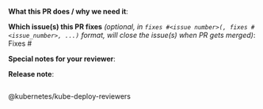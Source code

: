 <!--  Thanks for sending a pull request!  Here are some tips for you:
1. If this is your first time, read our contributor guidelines https://git.k8s.io/community/contributors/guide/pull-requests.md#the-pr-submit-process and developer guide https://git.k8s.io/community/contributors/devel/development.md#development-guide
2. If you want *faster* PR reviews, read how: https://git.k8s.io/community/contributors/guide/pull-requests.md#best-practices-for-faster-reviews
3. Follow the instructions for writing a release note: https://git.k8s.io/community/contributors/guide/pull-requests.md#write-release-notes-if-needed
4. If the PR is unfinished, see how to mark it: https://github.com/kubernetes/community/blob/master/contributors/guide/pull-requests.md#marking-unfinished-pull-requests
-->

**What this PR does / why we need it**:

**Which issue(s) this PR fixes** *(optional, in `fixes #<issue number>(, fixes #<issue_number>, ...)` format, will close the issue(s) when PR gets merged)*:
Fixes #

**Special notes for your reviewer**:

**Release note**:
<!--  Write your release note:
1. Enter your extended release note in the below block. If the PR requires additional action from users switching to the new release, include the string "action required".
2. If no release note is required, just write "NONE".
-->
```release-note

```

<!-- All reviews default to cc'ing the kube-deploy-reviewers github group. -->
@kubernetes/kube-deploy-reviewers
